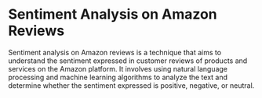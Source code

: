 # Sentiment Analysis on Amazon Reviews
Sentiment analysis on Amazon reviews is a technique that aims to understand the sentiment expressed in customer reviews of products and services on the Amazon platform. It involves using natural language processing and machine learning algorithms to analyze the text and determine whether the sentiment expressed is positive, negative, or neutral.                                                                 
